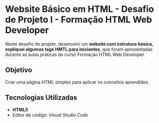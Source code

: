 # Website Básico em HTML - Desafio de Projeto I - Formação HTML Web Developer

Neste desafio de projeto, desenvolvi um **website com estrutura básica, expliquei algumas tags HMTL para iniciantes**, que foram apresentadas durante as aulas práticas do curso Formação HTML Web Developer.

## Objetivo
Criar uma página HTML simples para aplicar os conceitos aprendidos.

## Tecnologias Utilizadas
- **HTML5**
- Editor de código: *Visual Studio Code*
